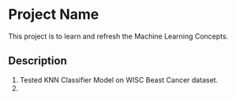 # Project Name
This project is to learn and refresh the Machine Learning Concepts. 

## Description
1. Tested KNN Classifier Model on WISC Beast Cancer dataset.
2. 



